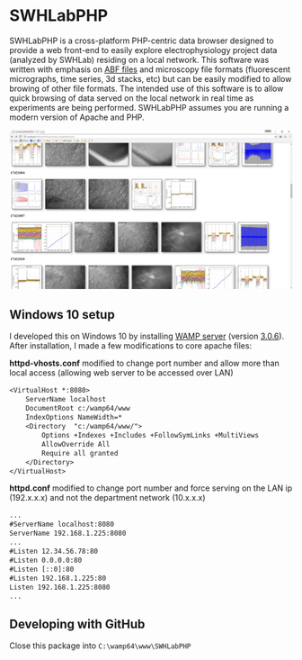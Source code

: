 # SWHLabPHP
SWHLabPHP is a cross-platform PHP-centric data browser designed to provide a web front-end to easily explore electrophysiology project data (analyzed by SWHLab) residing on a local network. This software was written with emphasis on [ABF files](http://mdc.custhelp.com/app/answers/detail/a_id/18881/~/axon%E2%84%A2-pclamp%C2%AE-abf-file-support-pack-download-page) and microscopy file formats (fluorescent micrographs, time series, 3d stacks, etc) but can be easily modified to allow browing of other file formats. The intended use of this software is to allow quick browsing of data served on the local network in real time as experiments are being performed. SWHLabPHP assumes you are running a modern version of Apache and PHP.

![](docs/demo3.png)

## Windows 10 setup
I developed this on Windows 10 by installing [WAMP server](https://sourceforge.net/projects/wampserver/) (version [3.0.6](https://www.google.com/search?q=wampserver3.0.6_x64_apache2.4.23_mysql5.7.14_php5.6.25-7.0.10.exe)). After installation, I made a few modifications to core apache files:

**httpd-vhosts.conf** modified to change port number and allow more than local access (allowing web server to be accessed over LAN)

```
<VirtualHost *:8080>
	ServerName localhost
	DocumentRoot c:/wamp64/www
	IndexOptions NameWidth=*
	<Directory  "c:/wamp64/www/">
		Options +Indexes +Includes +FollowSymLinks +MultiViews
		AllowOverride All
		Require all granted
	</Directory>
</VirtualHost>
```

**httpd.conf** modified to change port number and force serving on the LAN ip (192.x.x.x) and not the department network (10.x.x.x)
```
...
#ServerName localhost:8080
ServerName 192.168.1.225:8080
...
#Listen 12.34.56.78:80
#Listen 0.0.0.0:80
#Listen [::0]:80
#Listen 192.168.1.225:80
Listen 192.168.1.225:8080
...
```

## Developing with GitHub
Close this package into `C:\wamp64\www\SWHLabPHP`
